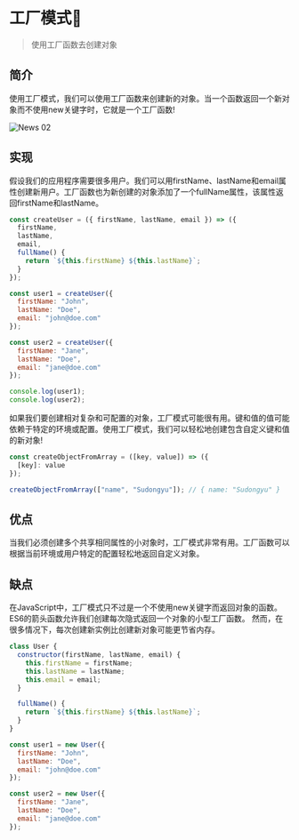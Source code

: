 # 工厂模式👀

> 使用工厂函数去创建对象

## 简介

使用工厂模式，我们可以使用工厂函数来创建新的对象。当一个函数返回一个新对象而不使用new关键字时，它就是一个工厂函数!

![News 02](https://tva1.sinaimg.cn/large/e6c9d24egy1gzmljo31kwj21hc0u0dhn.jpg)

## 实现

假设我们的应用程序需要很多用户。我们可以用firstName、lastName和email属性创建新用户。工厂函数也为新创建的对象添加了一个fullName属性，该属性返回firstName和lastName。

```jsx
const createUser = ({ firstName, lastName, email }) => ({
  firstName,
  lastName,
  email,
  fullName() {
    return `${this.firstName} ${this.lastName}`;
  }
});

const user1 = createUser({
  firstName: "John",
  lastName: "Doe",
  email: "john@doe.com"
});

const user2 = createUser({
  firstName: "Jane",
  lastName: "Doe",
  email: "jane@doe.com"
});

console.log(user1);
console.log(user2);
```

 如果我们要创建相对复杂和可配置的对象，工厂模式可能很有用。键和值的值可能依赖于特定的环境或配置。使用工厂模式，我们可以轻松地创建包含自定义键和值的新对象!

```jsx
const createObjectFromArray = ([key, value]) => ({
  [key]: value
});

createObjectFromArray(["name", "Sudongyu"]); // { name: "Sudongyu" }
```

## 优点

 当我们必须创建多个共享相同属性的小对象时，工厂模式非常有用。工厂函数可以根据当前环境或用户特定的配置轻松地返回自定义对象。

## 缺点

在JavaScript中，工厂模式只不过是一个不使用new关键字而返回对象的函数。ES6的箭头函数允许我们创建每次隐式返回一个对象的小型工厂函数。  然而，在很多情况下，每次创建新实例比创建新对象可能更节省内存。

```jsx
class User {
  constructor(firstName, lastName, email) {
    this.firstName = firstName;
    this.lastName = lastName;
    this.email = email;
  }

  fullName() {
    return `${this.firstName} ${this.lastName}`;
  }
}

const user1 = new User({
  firstName: "John",
  lastName: "Doe",
  email: "john@doe.com"
});

const user2 = new User({
  firstName: "Jane",
  lastName: "Doe",
  email: "jane@doe.com"
});
```

